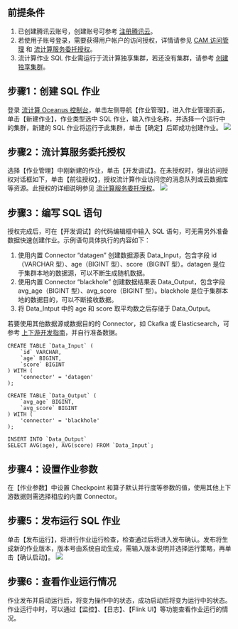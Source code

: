 ## 前提条件
1. 已创建腾讯云账号，创建账号可参考 [注册腾讯云](https://cloud.tencent.com/document/product/378/17985)。
2. 若使用子账号登录，需要获得用户帐户的访问授权，详情请参见 [CAM 访问管理](https://cloud.tencent.com/document/product/849/38622) 和 [流计算服务委托授权](https://cloud.tencent.com/document/product/849/38290)。
3. 流计算作业 SQL 作业需运行于流计算独享集群，若还没有集群，请参考 [创建独享集群](https://cloud.tencent.com/document/product/849/48298)。

## 步骤1：创建 SQL 作业
登录 [流计算 Oceanus 控制台](https://console.cloud.tencent.com/oceanus)，单击左侧导航【作业管理】，进入作业管理页面，单击【新建作业】，作业类型选中 SQL 作业，输入作业名称，并选择一个运行中的集群，新建的 SQL 作业将运行于此集群，单击【确定】后即成功创建作业。
![](https://main.qcloudimg.com/raw/c9e501fe8aa1c3e7b20d48cc81042467.png)

## 步骤2：流计算服务委托授权
选择【作业管理】中刚新建的作业，单击【开发调试】。在未授权时，弹出访问授权对话框如下，单击【前往授权】，授权流计算作业访问您的消息队列或云数据库等资源。此授权的详细说明参见 [流计算服务委托授权](https://cloud.tencent.com/document/product/849/38290)。
![](https://main.qcloudimg.com/raw/a22292d0c7983bace50fac1ba002bada.png)

## 步骤3：编写 SQL 语句
授权完成后，可在【开发调试】的代码编辑框中输入 SQL 语句，可无需另外准备数据快速创建作业。示例语句具体执行的内容如下：
1. 使用内置 Connector “datagen” 创建数据源表 Data_Input，包含字段 id（VARCHAR 型）、age（BIGINT 型）、score（BIGINT 型）。datagen 是位于集群本地的数据源，可以不断生成随机数据。
2. 使用内置 Connector “blackhole” 创建数据结果表 Data_Output，包含字段 avg_age（BIGINT 型）、avg_score（BIGINT 型）。blackhole 是位于集群本地的数据目的，可以不断接收数据。
3. 将 Data_Intput 中的 age 和 score 取平均数之后存储于 Data_Output。

若要使用其他数据源或数据目的的 Connector，如 Ckafka 或 Elasticsearch，可参考 [上下游开发指南](https://cloud.tencent.com/document/product/849/48263)，并自行准备数据。

```mysql
CREATE TABLE `Data_Input` (
    `id` VARCHAR,
    `age` BIGINT,
    `score` BIGINT
) WITH (
    'connector' = 'datagen'
);

CREATE TABLE `Data_Output` (
    `avg_age` BIGINT,
    `avg_score` BIGINT
) WITH (
    'connector' = 'blackhole'
);

INSERT INTO `Data_Output`
SELECT AVG(age), AVG(score) FROM `Data_Input`;
```

## 步骤4：设置作业参数
在【作业参数】中设置 Checkpoint 和算子默认并行度等参数的值，使用其他上下游数据则需选择相应的内置 Connector。

## 步骤5：发布运行 SQL 作业
单击【发布运行】，将进行作业运行检查，检查通过后将进入发布确认。发布将生成新的作业版本，版本号由系统自动生成，需输入版本说明并选择运行策略，再单击【确认启动】。
![](https://main.qcloudimg.com/raw/40a295f78570a2ca273ddfddd81d0623.png)

## 步骤6：查看作业运行情况
作业发布并启动运行后，将变为操作中的状态，成功启动后将变为运行中的状态。作业运行中时，可以通过【监控】、【日志】、【Flink UI】等功能查看作业运行的情况。
